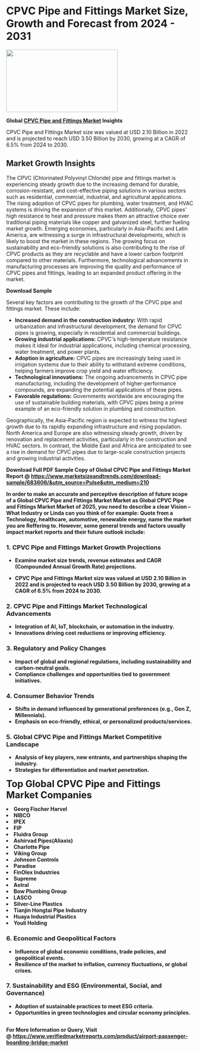 <H1>CPVC Pipe and Fittings Market Size, Growth and Forecast from 2024 - 2031</H1><img class="aligncenter size-medium wp-image-584254" src="https://thirdeyenews.in/wp-content/uploads/2024/09/Global-Market-Research-300x168.jpeg" alt="" width="300" height="168" /><p><strong>Global&nbsp;<a href="https://www.marketsizeandtrends.com/download-sample/683606/&amp;utm_source=Pulse&amp;utm_medium=210">CPVC Pipe and Fittings Market</a> Insights</strong></p><p>CPVC Pipe and Fittings Market size was valued at USD 2.10 Billion in 2022 and is projected to reach USD 3.50 Billion by 2030, growing at a CAGR of 6.5% from 2024 to 2030.</p><p><h2>Market Growth Insights</h2> <p>The CPVC (Chlorinated Polyvinyl Chloride) pipe and fittings market is experiencing steady growth due to the increasing demand for durable, corrosion-resistant, and cost-effective piping solutions in various sectors such as residential, commercial, industrial, and agricultural applications. The rising adoption of CPVC pipes for plumbing, water treatment, and HVAC systems is driving the expansion of this market. Additionally, CPVC pipes' high resistance to heat and pressure makes them an attractive choice over traditional piping materials like copper and galvanized steel, further fueling market growth. Emerging economies, particularly in Asia-Pacific and Latin America, are witnessing a surge in infrastructural developments, which is likely to boost the market in these regions. The growing focus on sustainability and eco-friendly solutions is also contributing to the rise of CPVC products as they are recyclable and have a lower carbon footprint compared to other materials. Furthermore, technological advancements in manufacturing processes are improving the quality and performance of CPVC pipes and fittings, leading to an expanded product offering in the market.</p> <p><strong>Download Sample</strong></p> <p>Several key factors are contributing to the growth of the CPVC pipe and fittings market. These include: </p> <ul> <li><strong>Increased demand in the construction industry:</strong> With rapid urbanization and infrastructural development, the demand for CPVC pipes is growing, especially in residential and commercial buildings.</li> <li><strong>Growing industrial applications:</strong> CPVC's high-temperature resistance makes it ideal for industrial applications, including chemical processing, water treatment, and power plants.</li> <li><strong>Adoption in agriculture:</strong> CPVC pipes are increasingly being used in irrigation systems due to their ability to withstand extreme conditions, helping farmers improve crop yield and water efficiency.</li> <li><strong>Technological innovations:</strong> The ongoing advancements in CPVC pipe manufacturing, including the development of higher-performance compounds, are expanding the potential applications of these pipes.</li> <li><strong>Favorable regulations:</strong> Governments worldwide are encouraging the use of sustainable building materials, with CPVC pipes being a prime example of an eco-friendly solution in plumbing and construction.</li> </ul> <p>Geographically, the Asia-Pacific region is expected to witness the highest growth due to its rapidly expanding infrastructure and rising population. North America and Europe are also witnessing steady growth, driven by renovation and replacement activities, particularly in the construction and HVAC sectors. In contrast, the Middle East and Africa are anticipated to see a rise in demand for CPVC pipes due to large-scale construction projects and growing industrial activities.</p> <p><strong></p><p><span class=""><strong>Download Full PDF Sample Copy of Global CPVC Pipe and Fittings Market Report</strong> @ <a href="https://www.marketsizeandtrends.com/download-sample/683606/&amp;utm_source=Pulse&amp;utm_medium=210" target="_blank">https://www.marketsizeandtrends.com/download-sample/683606/&amp;utm_source=Pulse&amp;utm_medium=210</a></span></p><p>In order to make an accurate and perceptive description of future scope of a Global&nbsp;CPVC Pipe and Fittings Market Market as Global&nbsp;CPVC Pipe and Fittings Market Market of 2025, you need to describe a clear Vision &ndash; What Industry or Linda can you think of for example: Quote from a Technology, healthcare, automotive, renewable energy, name the market you are Reffering to. However, some general trends and factors usually impact market reports and their future outlook include:</p><h3>1.&nbsp;<strong>CPVC Pipe and Fittings Market Growth Projections</strong></h3><ul><li>Examine market size trends, revenue estimates and CAGR (Compounded Annual Growth Rate) projections.</li><li><p>CPVC Pipe and Fittings Market size was valued at USD 2.10 Billion in 2022 and is projected to reach USD 3.50 Billion by 2030, growing at a CAGR of 6.5% from 2024 to 2030.</p></li></ul><h3>2.&nbsp;<strong>CPVC Pipe and Fittings Market Technological Advancements</strong></h3><ul><li>Integration of AI, IoT, blockchain, or automation in the industry.</li><li>Innovations driving cost reductions or improving efficiency.</li></ul><h3>3.&nbsp;<strong>Regulatory and Policy Changes</strong></h3><ul><li>Impact of global and regional regulations, including sustainability and carbon-neutral goals.</li><li>Compliance challenges and opportunities tied to government initiatives.</li></ul><h3>4.&nbsp;<strong>Consumer Behavior Trends</strong></h3><ul><li>Shifts in demand influenced by generational preferences (e.g., Gen Z, Millennials).</li><li>Emphasis on eco-friendly, ethical, or personalized products/services.</li></ul><h3>5.&nbsp;<strong>Global CPVC Pipe and Fittings Market Competitive Landscape</strong></h3><ul><li>Analysis of key players, new entrants, and partnerships shaping the industry.</li><li>Strategies for differentiation and market penetration.</li></ul><p data-pm-slice="1 1 []"><span style="color: inherit; font-family: inherit; font-size: 25px;">Top Global CPVC Pipe and Fittings Market Companies</span></p><div class="" data-test-id=""><p><li>Georg Fischer Harvel</li><li> NIBCO</li><li> IPEX</li><li> FIP</li><li> Fluidra Group</li><li> Ashirvad Pipes(Aliaxis)</li><li> Charlotte Pipe</li><li> Viking Group</li><li> Johnson Controls</li><li> Paradise</li><li> FinOlex Industries</li><li> Supreme</li><li> Astral</li><li> Bow Plumbing Group</li><li> LASCO</li><li> Silver-Line Plastics</li><li> Tianjin Hongtai Pipe Industry</li><li> Huaya Industrial Plastics</li><li> Youli Holding</li></p></div><h3>6.&nbsp;<strong>Economic and Geopolitical Factors</strong></h3><ul><li>Influence of global economic conditions, trade policies, and geopolitical events.</li><li>Resilience of the market to inflation, currency fluctuations, or global crises.</li></ul><h3>7.&nbsp;<strong>Sustainability and ESG (Environmental, Social, and Governance)</strong></h3><ul><li>Adoption of sustainable practices to meet ESG criteria.</li><li>Opportunities in green technologies and circular economy principles.</li></ul><h2><strong style="font-size: 14px;">For More Information or Query, Visit @&nbsp;</strong><a style="background-color: #ffffff; font-size: 14px;" href="https://www.marketsizeandtrends.com/report/cpvc-pipe-and-fittings-market/" target="_blank">https://www.verifiedmarketreports.com/product/airport-passenger-boarding-bridge-market</a></h2>
